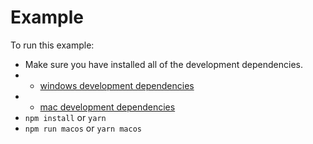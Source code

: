 # Example

To run this example:

- Make sure you have installed all of the development dependencies.
- - [windows development dependencies](https://microsoft.github.io/react-native-windows/docs/rnw-dependencies)
- - [mac development dependencies](https://microsoft.github.io/react-native-windows/docs/rnm-dependencies)
- `npm install` or `yarn`
- `npm run macos` or `yarn macos`
